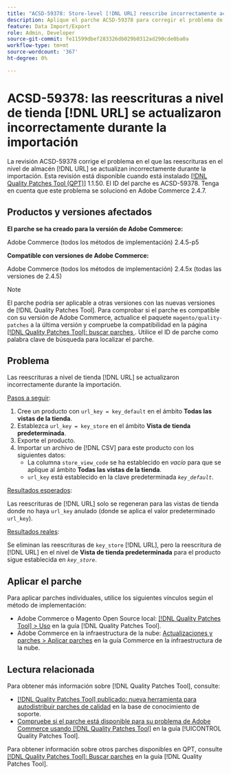 ```yaml
---
title: "ACSD-59378: Store-level [!DNL URL] reescribe incorrectamente actualizado durante la importación"
description: Aplique el parche ACSD-59378 para corregir el problema de Adobe Commerce donde las reescrituras a nivel de tienda [!DNL URL] se actualizan incorrectamente durante la importación.
feature: Data Import/Export
role: Admin, Developer
source-git-commit: fe11599dbef283326db029b0312ad290cde0ba0a
workflow-type: tm+mt
source-wordcount: '367'
ht-degree: 0%

---
```


# ACSD-59378: las reescrituras a nivel de tienda [!DNL URL] se actualizaron incorrectamente durante la importación

La revisión ACSD-59378 corrige el problema en el que las reescrituras en el nivel de almacén [!DNL URL] se actualizan incorrectamente durante la importación. Esta revisión está disponible cuando está instalado [[!DNL Quality Patches Tool (QPT)]](https://experienceleague.adobe.com/en/docs/commerce-knowledge-base/kb/announcements/commerce-announcements/magento-quality-patches-released-new-tool-to-self-serve-quality-patches) 1.1.50. El ID del parche es ACSD-59378. Tenga en cuenta que este problema se solucionó en Adobe Commerce 2.4.7.

## Productos y versiones afectados

**El parche se ha creado para la versión de Adobe Commerce:**

Adobe Commerce (todos los métodos de implementación) 2.4.5-p5

**Compatible con versiones de Adobe Commerce:**

Adobe Commerce (todos los métodos de implementación) 2.4.5x (todas las versiones de 2.4.5)

>[!NOTE]
>
>El parche podría ser aplicable a otras versiones con las nuevas versiones de [!DNL Quality Patches Tool]. Para comprobar si el parche es compatible con su versión de Adobe Commerce, actualice el paquete `magento/quality-patches` a la última versión y compruebe la compatibilidad en la página [[!DNL Quality Patches Tool]: buscar parches ](https://experienceleague.adobe.com/tools/commerce-quality-patches/index.html). Utilice el ID de parche como palabra clave de búsqueda para localizar el parche.

## Problema

Las reescrituras a nivel de tienda [!DNL URL] se actualizaron incorrectamente durante la importación.

<u>Pasos a seguir</u>:

1. Cree un producto con `url_key = key_default` en el ámbito **Todas las vistas de la tienda**.
1. Establezca `url_key = key_store` en el ámbito **Vista de tienda predeterminada**.
1. Exporte el producto.
1. Importar un archivo de [!DNL CSV] para este producto con los siguientes datos:
   * La columna `store_view_code` se ha establecido en *vacío* para que se aplique al ámbito **Todas las vistas de la tienda**.
   * `url_key` está establecido en la clave predeterminada *`key_default`*.

<u>Resultados esperados</u>:

Las reescrituras de [!DNL URL] solo se regeneran para las vistas de tienda donde no haya `url_key` anulado (donde se aplica el valor predeterminado `url_key`).

<u>Resultados reales</u>:

Se eliminan las reescrituras de `key_store` [!DNL URL], pero la reescritura de [!DNL URL] en el nivel de **Vista de tienda predeterminada** para el producto sigue establecida en *`key_store`*.

## Aplicar el parche

Para aplicar parches individuales, utilice los siguientes vínculos según el método de implementación:

* Adobe Commerce o Magento Open Source local: [[!DNL Quality Patches Tool] > Uso](/help/tools/quality-patches-tool/usage.md) en la guía [!DNL Quality Patches Tool].
* Adobe Commerce en la infraestructura de la nube: [Actualizaciones y parches > Aplicar parches](https://experienceleague.adobe.com/docs/commerce-cloud-service/user-guide/develop/upgrade/apply-patches.html) en la guía Commerce en la infraestructura de la nube.

## Lectura relacionada

Para obtener más información sobre [!DNL Quality Patches Tool], consulte:

* [[!DNL Quality Patches Tool] publicado: nueva herramienta para autodistribuir parches de calidad](https://experienceleague.adobe.com/en/docs/commerce-knowledge-base/kb/announcements/commerce-announcements/magento-quality-patches-released-new-tool-to-self-serve-quality-patches) en la base de conocimiento de soporte.
* [Compruebe si el parche está disponible para su problema de Adobe Commerce usando [!DNL Quality Patches Tool]](/help/tools/quality-patches-tool/patches-available-in-qpt/check-patch-for-magento-issue-with-magento-quality-patches.md) en la guía [!UICONTROL Quality Patches Tool].


Para obtener información sobre otros parches disponibles en QPT, consulte [[!DNL Quality Patches Tool]: Buscar parches](https://experienceleague.adobe.com/tools/commerce-quality-patches/index.html) en la guía [!DNL Quality Patches Tool].
